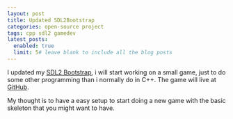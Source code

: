 ```yaml
---
layout: post
title: Updated SDL2Bootstrap
categories: open-source project
tags: cpp sdl2 gamedev
latest_posts:
  enabled: true
  limit: 5# leave blank to include all the blog posts
---
```


I updated my [SDL2 Bootstrap](https://github.com/niklasnson/SDL2Bootstrap), i will start working on a small game, just to do some other programming than i normally do in C++. The game will live at [GitHub](https://github.com/niklasnson/missile_command.cpp).


My thought is to have a easy setup to start doing a new game with the basic skeleton that you might want to have.
